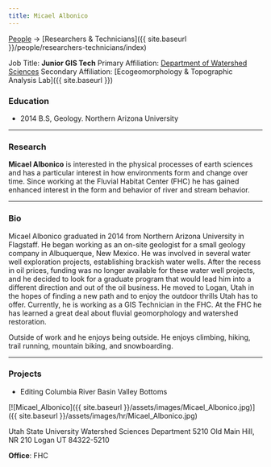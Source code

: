 ```yaml
---
title: Micael Albonico
---
```




[People]({{site.baseurl}}/people/index) -> [Researchers & Technicians]({{ site.baseurl }}/people/researchers-technicians/index)

Job Title: **Junior GIS Tech**
Primary Affiliation: [Department of Watershed Sciences](http://qcnr.usu.edu/wats/)
Secondary Affiliation: [Ecogeomorphology & Topographic Analysis Lab]({{ site.baseurl }})

### Education

- 2014 B.S, Geology. Northern Arizona University

------

### Research

**Micael Albonico** is interested in the physical processes of earth sciences and has a particular interest in how environments form and change over time. Since working at the Fluvial Habitat Center (FHC) he has gained enhanced interest in the form and behavior of river and stream behavior.

------

### Bio

Micael Albonico graduated in 2014 from Northern Arizona University in Flagstaff. He began working as an on-site geologist for a small geology company in Albuquerque, New Mexico. He was involved in several water well exploration projects, establishing brackish water wells. After the recess in oil prices, funding was no longer available for these water well projects, and he decided to look for a graduate program that would lead him into a different direction and out of the oil business. He moved to Logan, Utah in the hopes of finding a new path and to enjoy the outdoor thrills Utah has to offer. Currently, he is working as a GIS Technician in the FHC. At the FHC he has learned a great deal about fluvial geomorphology and watershed restoration.  

Outside of work and he enjoys being outside. He enjoys climbing, hiking, trail running, mountain biking, and snowboarding.

------

### Projects

- Editing Columbia River Basin Valley Bottoms

[![Micael_Albonico]({{ site.baseurl }}/assets/images/Micael_Albonico.jpg)]({{ site.baseurl }}/assets/images/hr/Micael_Albonico.jpg)

Utah State University
Watershed Sciences Department
5210 Old Main Hill, NR 210
Logan UT 84322-5210

**Office**:  FHC